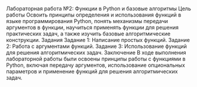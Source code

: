 Лабораторная работа №2: Функции в Python и базовые алгоритмы
Цель работы
Освоить принципы определения и использования функций в языке программирования Python, понять механизмы передачи аргументов в функции, научиться применять функции для решения практических задач, а также изучить базовые алгоритмические конструкции.
Задания
Задание 1: Написание простых функций.
Задание 2: Работа с аргументами функций.
Задание 3: Использование функций для решения алгоритмических задач.
Заключение
В ходе выполнения лабораторной работы были освоены принципы работы с функциями в Python, включая передачу аргументов, использование опциональных параметров и применение функций для решения алгоритмических задач.
